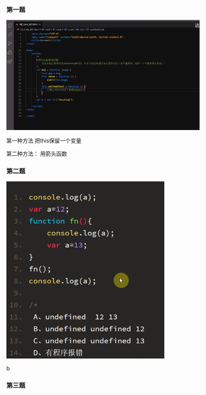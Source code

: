 ### 第一题

![image-20200418153951883](assets/image-20200418153951883.png)

第一种方法  把this保留一个变量

第二种方法： 用箭头函数



### 第二题

![image-20200418154404269](assets/image-20200418154404269.png)

b



### 第三题

